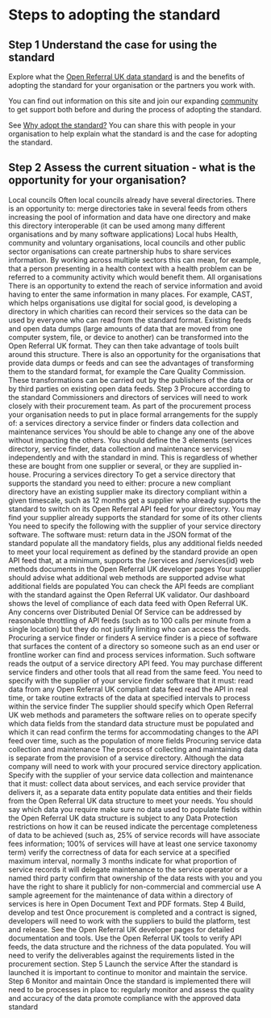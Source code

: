 # Steps to adopting the standard

## Step 1 Understand the case for using the standard

Explore what the [Open Referral UK data standard](/about) is and the benefits of adopting the standard for your organisation or the partners you work with. 

You can find out information on this site and join our expanding [community](/community) to get support both before and during the process of adopting the standard.

See [Why adopt the standard?](/about#why) You can share this with people in your organisation to help explain what the standard is and the case for adopting the standard. 

## Step 2 Assess the current situation - what is the opportunity for your organisation?

Local councils
Often local councils already have several directories. There is an opportunity to: 
merge directories
take in several feeds from others increasing the pool of information and data
have one directory and make this directory interoperable (it can be used among many different organisations and by many software applications)
Local hubs
Health, community and voluntary organisations, local councils and other public sector organisations can create partnership hubs to share services information. By working across multiple sectors this can mean, for example, that a person presenting in a health context with a health problem can be referred to a community activity which would benefit them.
All organisations
There is an opportunity to extend the reach of service information and avoid having to enter the same information in many places. For example, CAST, which helps organisations use digital for social good, is developing a directory in which charities can record their services so the data can be used by everyone who can read from the standard format.
Existing feeds and open data dumps (large amounts of data that are moved from one computer system, file, or device to another) can be transformed into the Open Referral UK format. They can then take advantage of tools built around this structure. 
There is also an opportunity for the organisations that provide data dumps or feeds and can see the advantages of transforming them to the standard format, for example the Care Quality Commission.
These transformations can be carried out by the publishers of the data or by third parties on existing open data feeds.
Step 3 Procure according to the standard
Commissioners and directors of services will need to work closely with their procurement team. As part of the procurement process your organisation needs to put in place formal arrangements for the supply of: 
a services directory
a service finder or finders
data collection and maintenance services
You should be able to change any one of the above without impacting the others. You should define the 3 elements (services directory, service finder, data collection and maintenance services) independently and with the standard in mind. This is regardless of whether these are bought from one supplier or several, or they are supplied in-house.
Procuring a services directory
To get a service directory that supports the standard you need to either:
procure a new compliant directory
have an existing supplier make its directory compliant within a given timescale, such as 12 months
get a supplier who already supports the standard to switch on its Open Referral API feed for your directory. You may find your supplier already supports the standard for some of its other clients
You need to specify the following with the supplier of your service directory software. The software must:
return data in the JSON format of the standard
populate all the mandatory fields, plus any additional fields needed to meet your local requirement as defined by the standard
provide an open API feed that, at a minimum, supports the /services and /services{id} web methods documents in the Open Referral UK developer pages
Your supplier should 
advise what additional web methods are supported
advise what additional fields are populated
You can check the API feeds are compliant with the standard against the Open Referral UK validator. 
Our dashboard shows the level of compliance of each data feed with Open Referral UK. 
Any concerns over Distributed Denial Of Service can be addressed by reasonable throttling of API feeds (such as to 100 calls per minute from a single location) but they do not justify limiting who can access the feeds.
Procuring a service finder or finders
A service finder is a piece of software that surfaces the content of a directory so someone such as an end user or frontline worker can find and process services information. Such software reads the output of a service directory API feed. You may purchase different service finders and other tools that all read from the same feed.
You need to specify with the supplier of your service finder software that it must:
read data from any Open Referral UK compliant data feed
read the API in real time, or take routine extracts of the data at specified intervals to process within the service finder
The supplier should
specify which Open Referral UK web methods and parameters the software relies on to operate
specify which data fields from the standard data structure must be populated and which it can read
confirm the terms for accommodating changes to the API feed over time, such as the population of more fields
Procuring service data collection and maintenance
The process of collecting and maintaining data is separate from the provision of a service directory. Although the data company will need to work with your procured service directory application.
Specify with the supplier of your service data collection and maintenance that it must:
collect data about services, and each service provider that delivers it, as a separate data entity
populate data entities and their fields from the Open Referral UK data structure to meet your needs. You should say which data you require
make sure no data used to populate fields within the Open Referral UK data structure is subject to any Data Protection restrictions on how it can be reused
indicate the percentage completeness of data to be achieved (such as, 25% of service records will have associate fees information; 100% of services will have at least one service taxonomy term)
verify the correctness of data for each service at a specified maximum interval, normally 3 months
indicate for what proportion of service records it will delegate maintenance to the service operator or a named third party
confirm that ownership of the data rests with you and you have the right to share it publicly for non-commercial and commercial use
A sample agreement for the maintenance of data within a directory of services is here in Open Document Text and PDF formats.
Step 4 Build, develop and test
Once procurement is completed and a contract is signed, developers will need to work with the suppliers to build the platform, test and release.
See the Open Referral UK developer pages for detailed documentation and tools.  Use the Open Referral UK tools to verify API feeds, the data structure and the richness of the data populated. You will need to verify the deliverables against the requirements listed in the procurement section. 
Step 5 Launch the service
After the standard is launched it is important to continue to monitor and maintain the service. 
Step 6 Monitor and maintain
Once the standard is implemented there will need to be processes in place to:
regularly monitor and assess the quality and accuracy of the data
promote compliance with the approved data standard
